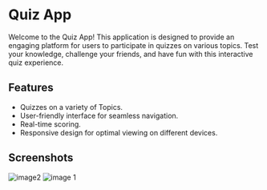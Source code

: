 # Quiz App

Welcome to the Quiz App! This application is designed to provide an engaging platform for users to participate in quizzes on various topics. Test your knowledge, challenge your friends, and have fun with this interactive quiz experience.

## Features

- Quizzes on a variety of Topics.
- User-friendly interface for seamless navigation.
- Real-time scoring.
- Responsive design for optimal viewing on different devices.

## Screenshots

![image2](https://github.com/CoderMadhuresh/QuizApp/assets/107340310/9228c658-d074-446e-976e-c73676ba6604)
![image 1](https://github.com/CoderMadhuresh/QuizApp/assets/107340310/cbbecedf-f195-45f2-813b-09cc3f0cd5b0)

